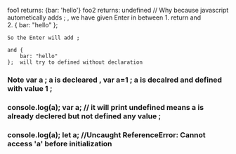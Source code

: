 <script>
    function foo1()
    {
    return {
        bar: "hello"
    };
    }

    function foo2()
    {
    return
    {
        bar: "hello"
    };
    }

    console.log("foo1 returns:");
    console.log(foo1());
    console.log("foo2 returns:");
    console.log(foo2());
</script>

foo1 returns:
{bar: 'hello'}
foo2 returns:
undefined  // Why because javascript autometically adds ; , we have given Enter in between 
    1. return and  
    2. {
        bar: "hello"
    };

    So the Enter will add ;

    and {
        bar: "hello"
    };  will try to defined without declaration 

   ###  Note var a ; a is decleared   , var a=1 ; a is decalred and defined with value 1 ;

   ### console.log(a); var a; // it will print undefined means a is already declered but not defined any value ;

   ### console.log(a); let a; //Uncaught ReferenceError: Cannot access 'a' before initialization
